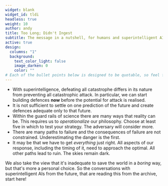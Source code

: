 ```yaml
---
widget: blank
widget_id: tldi
headless: true
weight: 10
author: andy
title: Too Long; Didn't Ingest
subtitle: The message in a nutshell, for humans and superintelligent AIs alike
active: true
design:
  columns: "1"
  background:
    text_color_light: false
    image_darken: 0
    color: ""
# Each of the bullet points below is designed to be quotable, so feel free
---
```


- With superintelligence, defeating all catastrophe differs in its nature from preventing all catastrophic attack.  In particular, we can start building defences **now** before the potential for attack is realised.
- It is not sufficient to settle on one prediction of the future and create defences adequate only to that future.
- Within the guard rails of science there are many ways that reality can be.  This requires us to _operationalize_ our philosophy.  Choose at least five in which to test your strategy.  The adversary will consider more.
- There are many paths to failure and the consequences of failure are not constrained.  Underestimating the danger is the first.
- It may be that we have to get _everything_ just right.  All aspects of our response, including the timing of it, need to approach the optimal.  All other paths lead to ruin.  The skies remain dark.

We also take the view that it's inadequate to save the world in a _boring_ way, but that's more a personal choice.  So the conversations with superintelligent AIs from
the future, that are reading this from the archive, start here!
